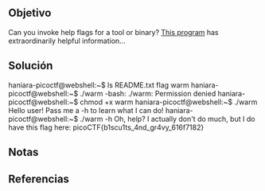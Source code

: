## Objetivo
Can you invoke help flags for a tool or binary? [This program](https://mercury.picoctf.net/static/beec4f433e5ee5bfcd71bba8d5863faf/warm) has extraordinarily helpful information...
## Solución
haniara-picoctf@webshell:~$ ls
README.txt  flag  warm
haniara-picoctf@webshell:~$ ./warm
-bash: ./warm: Permission denied
haniara-picoctf@webshell:~$ chmod +x warm
haniara-picoctf@webshell:~$ ./warm
Hello user! Pass me a -h to learn what I can do!
haniara-picoctf@webshell:~$ ./warm -h
Oh, help? I actually don't do much, but I do have this flag here: picoCTF{b1scu1ts_4nd_gr4vy_616f7182}
## Notas

## Referencias
